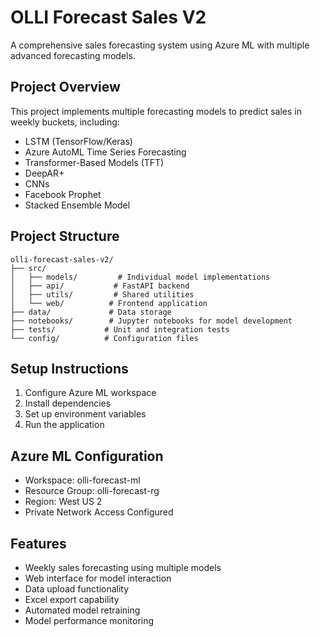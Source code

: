 # OLLI Forecast Sales V2

A comprehensive sales forecasting system using Azure ML with multiple advanced forecasting models.

## Project Overview

This project implements multiple forecasting models to predict sales in weekly buckets, including:
- LSTM (TensorFlow/Keras)
- Azure AutoML Time Series Forecasting
- Transformer-Based Models (TFT)
- DeepAR+
- CNNs
- Facebook Prophet
- Stacked Ensemble Model

## Project Structure

```
olli-forecast-sales-v2/
├── src/
│   ├── models/         # Individual model implementations
│   ├── api/           # FastAPI backend
│   ├── utils/         # Shared utilities
│   └── web/          # Frontend application
├── data/             # Data storage
├── notebooks/        # Jupyter notebooks for model development
├── tests/           # Unit and integration tests
└── config/          # Configuration files
```

## Setup Instructions

1. Configure Azure ML workspace
2. Install dependencies
3. Set up environment variables
4. Run the application

## Azure ML Configuration

- Workspace: olli-forecast-ml
- Resource Group: olli-forecast-rg
- Region: West US 2
- Private Network Access Configured

## Features

- Weekly sales forecasting using multiple models
- Web interface for model interaction
- Data upload functionality
- Excel export capability
- Automated model retraining
- Model performance monitoring
